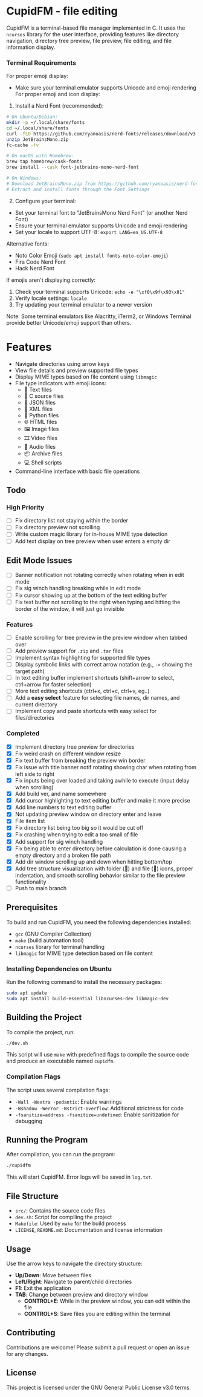 # CupidFM - file editing

CupidFM is a terminal-based file manager implemented in C. It uses the `ncurses` library for the user interface, providing features like directory navigation, directory tree preview, file preview, file editing, and file information display. 

### Terminal Requirements

For proper emoji display:
- Make sure your terminal emulator supports Unicode and emoji rendering
For proper emoji and icon display:

1. Install a Nerd Font (recommended):
```bash
# On Ubuntu/Debian:
mkdir -p ~/.local/share/fonts
cd ~/.local/share/fonts
curl -fLO https://github.com/ryanoasis/nerd-fonts/releases/download/v3.1.1/JetBrainsMono.zip
unzip JetBrainsMono.zip
fc-cache -fv

# On macOS with Homebrew:
brew tap homebrew/cask-fonts
brew install --cask font-jetbrains-mono-nerd-font

# On Windows:
# Download JetBrainsMono.zip from https://github.com/ryanoasis/nerd-fonts/releases
# Extract and install fonts through the Font Settings
```

2. Configure your terminal:
- Set your terminal font to "JetBrainsMono Nerd Font" (or another Nerd Font)
- Ensure your terminal emulator supports Unicode and emoji rendering
- Set your locale to support UTF-8: `export LANG=en_US.UTF-8`

Alternative fonts:
- Noto Color Emoji (`sudo apt install fonts-noto-color-emoji`)
- Fira Code Nerd Font
- Hack Nerd Font

If emojis aren't displaying correctly:
1. Check your terminal supports Unicode: `echo -e "\xf0\x9f\x93\x81"`
2. Verify locale settings: `locale`
3. Try updating your terminal emulator to a newer version

Note: Some terminal emulators like Alacritty, iTerm2, or Windows Terminal provide better Unicode/emoji support than others.

# Features

- Navigate directories using arrow keys
- View file details and preview supported file types
- Display MIME types based on file content using `libmagic`
- File type indicators with emoji icons:
  - 📄 Text files
  - 📝 C source files
  - 🔣 JSON files
  - 📑 XML files
  - 🐍 Python files
  - 🌐 HTML files
  - 🖼️ Image files
  - 🎞️ Video files
  - 🎵 Audio files
  - 📦 Archive files
  - 💻 Shell scripts
- Command-line interface with basic file operations

## Todo

### High Priority
- [ ] Fix directory list not staying within the border
- [ ] Fix directory preview not scrolling 
- [ ] Write custom magic library for in-house MIME type detection
- [ ] Add text display on tree preview when user enters a empty dir
## Edit Mode Issues
- [ ] Banner notification not rotating correctly when rotating when in edit mode
- [ ] Fix sig winch handling breaking while in edit mode
- [ ] Fix cursor showing up at the bottom of the text editing buffer
- [ ] Fix text buffer not scrolling to the right when typing and hitting the border of the window, it will just go invisible

### Features
- [ ] Enable scrolling for tree preview in the preview window when tabbed over
- [ ] Add preview support for `.zip` and `.tar` files
- [ ] Implement syntax highlighting for supported file types
- [ ] Display symbolic links with correct arrow notation (e.g., `->` showing the target path)
- [ ] In text editing buffer implement shortcuts (shift+arrow to select, ctrl+arrow for faster selection)
- [ ] More text editing shortcuts (ctrl+x, ctrl+c, ctrl+v, eg..)
- [ ] Add a **easy select** feature for selecting file names, dir names, and current directory
- [ ] Implement copy and paste shortcuts with easy select for files/directories

### Completed
- [X] Implement directory tree preview for directories
- [X] Fix weird crash on different window resize
- [X] Fix text buffer from breaking the preview win border
- [X] Fix issue with title banner notif rotating showing char when rotating from left side to right
- [X] Fix inputs being over loaded and taking awhile to execute (input delay when scrolling)
- [X] Add build ver, and name somewhere
- [X] Add cursor highlighting to text editing buffer and make it more precise 
- [X] Add line numbers to text editing buffer
- [X] Not updating preview window on directory enter and leave
- [X] File item list
- [X] Fix directory list being too big so it would be cut off
- [X] Fix crashing when trying to edit a too small of file
- [X] Add support for sig winch handling
- [X] Fix being able to enter directory before calculation is done causing a empty directory and a broken file path
- [X] Add dir window scrolling up and down when hitting bottom/top
- [X] Add tree structure visualization with folder (📁) and file (📄) icons, proper indentation, and smooth scrolling behavior similar to the file preview functionality
- [ ] Push to main branch

## Prerequisites

To build and run CupidFM, you need the following dependencies installed:

- `gcc` (GNU Compiler Collection)
- `make` (build automation tool)
- `ncurses` library for terminal handling
- `libmagic` for MIME type detection based on file content

### Installing Dependencies on Ubuntu

Run the following command to install the necessary packages:

```bash
sudo apt update
sudo apt install build-essential libncurses-dev libmagic-dev
```

## Building the Project

To compile the project, run:

```bash
./dev.sh
```

This script will use `make` with predefined flags to compile the source code and produce an executable named `cupidfm`.

### Compilation Flags

The script uses several compilation flags:

- `-Wall -Wextra -pedantic`: Enable warnings
- `-Wshadow -Werror -Wstrict-overflow`: Additional strictness for code
- `-fsanitize=address -fsanitize=undefined`: Enable sanitization for debugging

## Running the Program

After compilation, you can run the program:

```bash
./cupidfm
```

This will start CupidFM. Error logs will be saved in `log.txt`.

## File Structure

- `src/`: Contains the source code files
- `dev.sh`: Script for compiling the project
- `Makefile`: Used by `make` for the build process
- `LICENSE`, `README.md`: Documentation and license information

## Usage

Use the arrow keys to navigate the directory structure:
- **Up/Down**: Move between files
- **Left/Right**: Navigate to parent/child directories
- **F1**: Exit the application
- **TAB**: Change between preview and directory window
  - **CONTROL+E**: While in the preview window, you can edit within the file
  - **CONTROL+S**: Save files you are editing within the terminal 

## Contributing

Contributions are welcome! Please submit a pull request or open an issue for any changes.

## License

This project is licensed under the GNU General Public License v3.0 terms.
